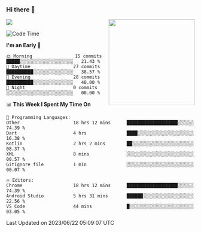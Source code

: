 ### Hi there 👋

![](https://metrics.lecoq.io/itaowu?template=classic&config.timezone=Asia%2FShanghai)
<img align='right' src="https://media.giphy.com/media/M9gbBd9nbDrOTu1Mqx/giphy.gif" width="230">

<!--START_SECTION:waka-->
![Code Time](http://img.shields.io/badge/Code%20Time-104%20hrs%2049%20mins-blue)

**I'm an Early 🐤** 

```text
🌞 Morning                15 commits          █████░░░░░░░░░░░░░░░░░░░░   21.43 % 
🌆 Daytime                27 commits          ██████████░░░░░░░░░░░░░░░   38.57 % 
🌃 Evening                28 commits          ██████████░░░░░░░░░░░░░░░   40.00 % 
🌙 Night                  0 commits           ░░░░░░░░░░░░░░░░░░░░░░░░░   00.00 % 
```


📊 **This Week I Spent My Time On** 

```text
💬 Programming Languages: 
Other                    18 hrs 12 mins      ███████████████████░░░░░░   74.39 % 
Dart                     4 hrs               ████░░░░░░░░░░░░░░░░░░░░░   16.38 % 
Kotlin                   2 hrs 2 mins        ██░░░░░░░░░░░░░░░░░░░░░░░   08.37 % 
XML                      8 mins              ░░░░░░░░░░░░░░░░░░░░░░░░░   00.57 % 
GitIgnore file           1 min               ░░░░░░░░░░░░░░░░░░░░░░░░░   00.07 % 

🔥 Editors: 
Chrome                   18 hrs 12 mins      ███████████████████░░░░░░   74.39 % 
Android Studio           5 hrs 31 mins       ██████░░░░░░░░░░░░░░░░░░░   22.56 % 
VS Code                  44 mins             █░░░░░░░░░░░░░░░░░░░░░░░░   03.05 % 
```


 Last Updated on 2023/06/22 05:09:07 UTC
<!--END_SECTION:waka-->

<!--
**itaowu/itaowu** is a ✨ _special_ ✨ repository because its `README.md` (this file) appears on your GitHub profile.

Here are some ideas to get you started:

- 🔭 I’m currently working on ...
- 🌱 I’m currently learning ...
- 👯 I’m looking to collaborate on ...
- 🤔 I’m looking for help with ...
- 💬 Ask me about ...
- 📫 How to reach me: ...
- 😄 Pronouns: ...
- ⚡ Fun fact: ...
-->
